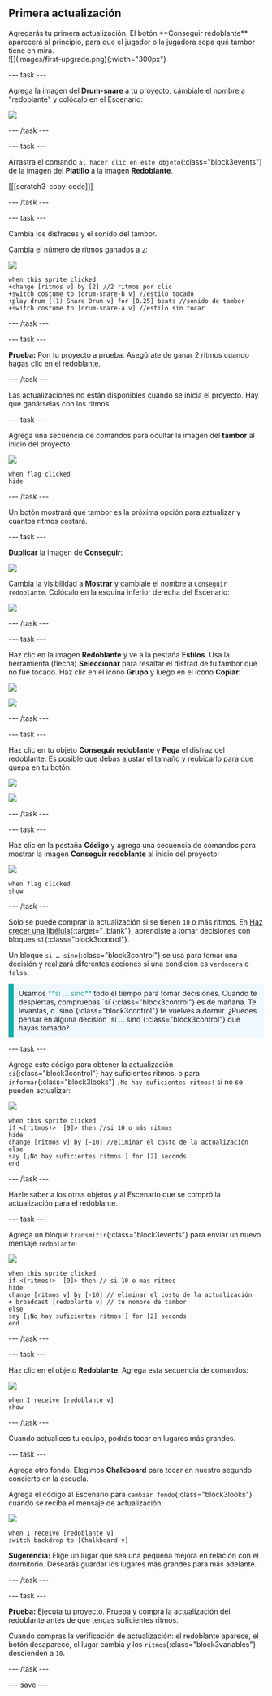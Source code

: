 ## Primera actualización

<div style="display: flex; flex-wrap: wrap">
<div style="flex-basis: 200px; flex-grow: 1; margin-right: 15px;">
Agregarás tu primera actualización. El botón **Conseguir redoblante** aparecerá al principio, para que el jugador o la jugadora sepa qué tambor tiene en mira.
</div>
<div>
![](images/first-upgrade.png){:width="300px"}
</div>
</div>

--- task ---

Agrega la imagen del **Drum-snare** a tu proyecto, cámbiale el nombre a "redoblante" y colócalo en el Escenario:

![](images/snare-stage.png)

--- /task ---

--- task ---

Arrastra el comando `al hacer clic en este objeto`{:class="block3events"} de la imagen del **Platillo** a la imagen **Redoblante**.

[[[scratch3-copy-code]]]

--- /task ---

--- task ---

Cambia los disfraces y el sonido del tambor.

Cambia el número de ritmos ganados a `2`:

![](images/snare-icon.png)

```blocks3
when this sprite clicked
+change [ritmos v] by [2] //2 ritmos por clic
+switch costume to [drum-snare-b v] //estilo tocado
+play drum [(1) Snare Drum v] for [0.25] beats //sonido de tambor
+switch costume to [drum-snare-a v] //estilo sin tocar
```

--- /task ---

--- task ---

**Prueba:** Pon tu proyecto a prueba. Asegúrate de ganar 2 ritmos cuando hagas clic en el redoblante.

--- /task ---

Las actualizaciones no están disponibles cuando se inicia el proyecto. Hay que ganárselas con los ritmos.

--- task ---

Agrega una secuencia de comandos para ocultar la imagen del **tambor** al inicio del proyecto:

![](images/snare-icon.png)

```blocks3
when flag clicked
hide
```

--- /task ---

Un botón mostrará qué tambor es la próxima opción para aztualizar y cuántos ritmos costará.

--- task ---

**Duplicar** la imagen de **Conseguir**:

![](images/duplicate-get.png)

Cambia la visibilidad a **Mostrar** y cambiale el nombre a `Conseguir redoblante`. Colócalo en la esquina inferior derecha del Escenario:

![](images/get-snare.png)

--- /task ---

--- task ---

Haz clic en la imagen **Redoblante** y ve a la pestaña **Estilos**. Usa la herramienta (flecha) **Seleccionar** para resaltar el disfrad de tu tambor que no fue tocado. Haz clic en el icono **Grupo** y luego en el icono **Copiar**:

![](images/snare-icon.png)

![](images/copy-costume.png)

--- /task ---

--- task ---

Haz clic en tu objeto **Conseguir redoblante** y **Pega** el disfraz del redoblante. Es posible que debas ajustar el tamaño y reubicarlo para que quepa en tu botón:

![](images/get-snare-icon.png)

![](images/paste-costume.png)

--- /task ---

--- task ---

Haz clic en la pestaña **Código** y agrega una secuencia de comandos para mostrar la imagen **Conseguir redoblante** al inicio del proyecto:

![](images/get-snare-icon.png)

```blocks3
when flag clicked
show
```

--- /task ---

Solo se puede comprar la actualización si se tienen `10` o más ritmos. En [Haz crecer una libélula](https://projects.raspberrypi.org/es-LA/projects/grow-a-dragonfly){:target="_blank"}, aprendiste a tomar decisiones con bloques `si`{:class="block3control"}.

Un bloque `si … sino`{:class="block3control"} se usa para tomar una decisión y realizará diferentes acciones si una condición es `verdadera` o `falsa`.

<p style="border-left: solid; border-width:10px; border-color: #0faeb0; background-color: aliceblue; padding: 10px;">
Usamos <span style="color: #0faeb0">**si … sino**</span> todo el tiempo para tomar decisiones. Cuando te despiertas, compruebas `si`{:class="block3control"} es de mañana. Te levantas, o `sino`{:class="block3control"} te vuelves a dormir. ¿Puedes pensar en alguna decisión `si ... sino`{:class="block3control"} que hayas tomado? 
</p>

--- task ---

Agrega este código para obtener la actualización `si`{:class="block3control"} hay suficientes ritmos, o para `informar`{:class="block3looks"} `¡No hay suficientes ritmos!` si no se pueden actualizar:

![](images/get-snare-icon.png)

```blocks3
when this sprite clicked
if <(ritmos)>  [9]> then //si 10 o más ritmos
hide
change [ritmos v] by [-10] //eliminar el costo de la actualización
else
say [¡No hay suficientes ritmos!] for [2] seconds 
end
```

--- /task ---

Hazle saber a los otrss objetos y al Escenario que se compró la actualización para el redoblante.

--- task ---

Agrega un bloque `transmitir`{:class="block3events"} para enviar un nuevo mensaje `redoblante`:

![](images/get-snare-icon.png)

```blocks3
when this sprite clicked
if <(ritmos)>  [9]> then // si 10 o más ritmos
hide
change [ritmos v] by [-10] // eliminar el costo de la actualización
+ broadcast [redoblante v] // tu nombre de tambor
else
say [¡No hay suficientes ritmos!] for [2] seconds 
end
```

--- /task ---

--- task ---

Haz clic en el objeto **Redoblante**. Agrega esta secuencia de comandos:

![](images/snare-icon.png)

```blocks3
when I receive [redoblante v]
show
```

--- /task ---

Cuando actualices tu equipo, podrás tocar en lugares más grandes.

--- task ---

Agrega otro fondo. Elegimos **Chalkboard** para tocar en nuestro segundo concierto en la escuela.

Agrega el código al Escenario para `cambiar fondo`{:class="block3looks"} cuando se reciba el mensaje de actualización:

![](images/stage-icon.png)

```blocks3
when I receive [redoblante v]
switch backdrop to [Chalkboard v]
```

**Sugerencia:** Elige un lugar que sea una pequeña mejora en relación con el dormitorio. Desearás guardar los lugares más grandes para más adelante.

--- /task ---

--- task ---

**Prueba:** Ejecuta tu proyecto. Prueba y compra la actualización del redoblante antes de que tengas suficientes ritmos.

Cuando compras la verificación de actualización: el redoblante aparece, el botón desaparece, el lugar cambia y los `ritmos`{:class="block3variables"} descienden a `10`.

--- /task ---

--- save ---
